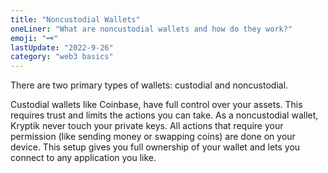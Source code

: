 ```yaml
---
title: "Noncustodial Wallets"
oneLiner: "What are noncustodial wallets and how do they work?"
emoji: "🗝"
lastUpdate: "2022-9-26"
category: "web3 basics"
---
```


There are two primary types of wallets: custodial and noncustodial.

Custodial wallets like Coinbase, have full control over your assets. This requires trust and limits the actions you can take.
As a noncustodial wallet, Kryptik never touch your private keys. All actions that require your permission (like sending money or swapping coins) are done on your device. This setup gives you full ownership of your wallet and lets you connect to any application you like.
